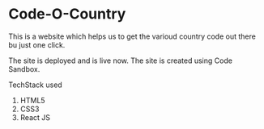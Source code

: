 # Code-O-Country

This is a website which helps us to get the varioud country code out there bu just one click.

The site is deployed and is live now. The site is created using Code Sandbox.

TechStack used

1. HTML5
2. CSS3
3. React JS

